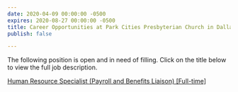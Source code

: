 ```yaml
---
date: 2020-04-09 00:00:00 -0500
expires: 2020-08-27 00:00:00 -0500
title: Career Opportunities at Park Cities Presbyterian Church in Dallas
publish: false

---
```

The following position is open and in need of filling. Click on the title below to view the full job description.

[Human Resource Specialist (Payroll and Benefits Liaison) \[Full-time\]](https://careers.pcpc.org/job-description/229/ "Human Resource Specialist (Payroll and Benefits Liaison) [Full-time]")